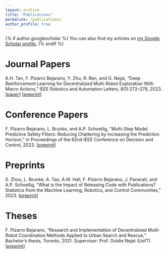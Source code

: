 ```yaml
---
layout: archive
title: "Publications"
permalink: /publications/
author_profile: true
---
```


{% if author.googlescholar %}
  You can also find my articles on <u><a href="{{author.googlescholar}}">my Google Scholar profile</a>.</u>
{% endif %}

<!-- {% include base_path %} -->

<!-- {% for post in site.publications reversed %}
  {% include archive-single.html %}
{% endfor %} -->

Journal Papers
======
A.H. Tan, F. Pizarro Bejarano, Y. Zhu, R. Ren, and G. Nejat, “Deep Reinforcement Learning for
Decentralized Multi-Robot Exploration With Macro Actions,” IEEE Robotics and Automation Letters, 8(1):272–279, 2023. [[paper](https://ieeexplore.ieee.org/document/9963690)] [[preprint](https://arxiv.org/abs/2110.02181)]

Conference Papers
======
F. Pizarro Bejarano, L. Brunke, and A.P. Schoellig, "Multi-Step Model Predictive Safety Filters: Reducing Chattering by Increasing the Prediction Horizon," in Proceedings of the 62nd IEEE Conference on Decision and Control, 2023. [[preprint](https://arxiv.org/abs/2309.11453)]

<!-- Workshop Papers
====== -->

Preprints
======
S. Zhou, L. Brunke, A. Tao, A.W. Hall, F. Pizarro Bejarano, J. Panerati, and A.P. Schoellig, "What is the Impact of Releasing Code with Publications? Statistics from the Machine Learning, Robotics, and Control Communities," 2023. [[preprint](https://arxiv.org/abs/2308.10008)]

Theses
======
F. Pizarro Bejarano, “Research and Implementation of Decentralized Multi-Robot Coordination Methods Applied to Urban Search and Rescue,” Bachelor’s thesis, Toronto, 2021.
Supervisor: Prof. Goldie Nejat (UofT)
[[preprint](../files/Final_Report.pdf)]
